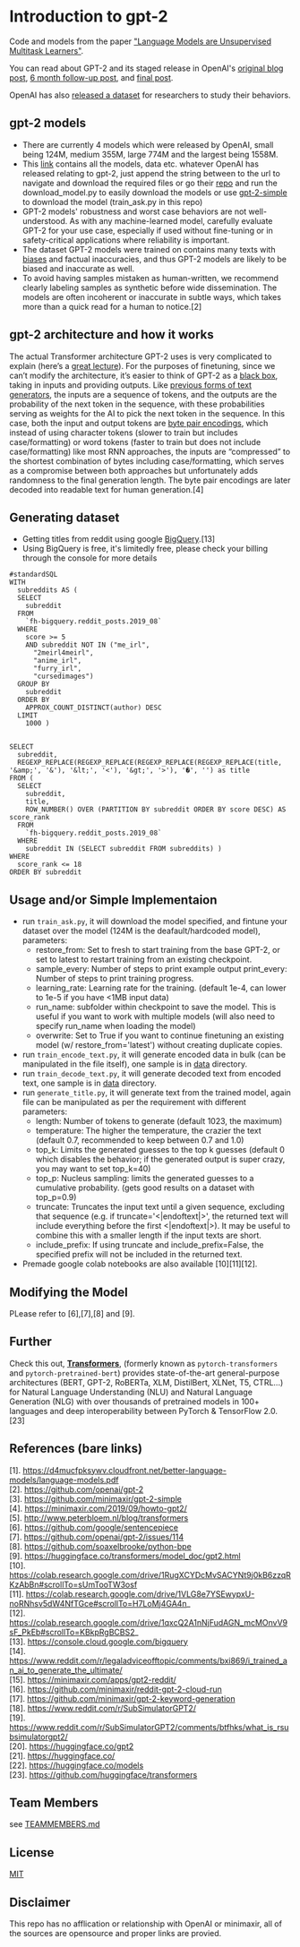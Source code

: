 # Introduction to gpt-2

Code and models from the paper ["Language Models are Unsupervised Multitask Learners"](https://d4mucfpksywv.cloudfront.net/better-language-models/language-models.pdf).

You can read about GPT-2 and its staged release in OpenAI's [original blog post](https://blog.openai.com/better-language-models/), [6 month follow-up post](https://openai.com/blog/gpt-2-6-month-follow-up/), and [final post](https://www.openai.com/blog/gpt-2-1-5b-release/).

OpenAI has also [released a dataset](https://github.com/openai/gpt-2-output-dataset) for researchers to study their behaviors.


## gpt-2 models

- There are currently 4 models which were released by OpenAI, small being 124M, medium 355M, large 774M and the largest being 1558M.
- This [link](https://storage.googleapis.com/gpt-2/) contains all the models, data etc. whatever OpenAI has released relating to gpt-2, just append the string between <Key></Key> to the url to navigate and download the required files or go their [repo](https://github.com/openai/gpt-2) and run the download_model.py to easily download the models or use [gpt-2-simple](https://github.com/minimaxir/gpt-2-simple) to download the model (train_ask.py in this repo)
- GPT-2 models' robustness and worst case behaviors are not well-understood.  As with any machine-learned model, carefully evaluate GPT-2 for your use case, especially if used without fine-tuning or in safety-critical applications where reliability is important.
- The dataset GPT-2 models were trained on contains many texts with [biases](https://twitter.com/TomerUllman/status/1101485289720242177) and factual inaccuracies, and thus GPT-2 models are likely to be biased and inaccurate as well.
- To avoid having samples mistaken as human-written, we recommend clearly labeling samples as synthetic before wide dissemination. The models are often incoherent or inaccurate in subtle ways, which takes more than a quick read for a human to notice.[2]


## gpt-2 architecture and how it works

The actual Transformer architecture GPT-2 uses is very complicated to explain (here’s a [great lecture](http://www.peterbloem.nl/blog/transformers)). For the purposes of finetuning, since we can’t modify the architecture, it’s easier to think of GPT-2 as a [black box](https://en.wikipedia.org/wiki/Black_box), taking in inputs and providing outputs. Like [previous forms of text generators](https://karpathy.github.io/2015/05/21/rnn-effectiveness/), the inputs are a sequence of tokens, and the outputs are the probability of the next token in the sequence, with these probabilities serving as weights for the AI to pick the next token in the sequence. In this case, both the input and output tokens are [byte pair encodings](https://en.wikipedia.org/wiki/Byte_pair_encoding), which instead of using character tokens (slower to train but includes case/formatting) or word tokens (faster to train but does not include case/formatting) like most RNN approaches, the inputs are “compressed” to the shortest combination of bytes including case/formatting, which serves as a compromise between both approaches but unfortunately adds randomness to the final generation length. The byte pair encodings are later decoded into readable text for human generation.[4]


## Generating dataset

- Getting titles from reddit using google [BigQuery](https://console.cloud.google.com/bigquery).[13]
- Using BigQuery is free, it's limitedly free, please check your billing through the console for more details

```
#standardSQL
WITH
  subreddits AS (
  SELECT
    subreddit
  FROM
    `fh-bigquery.reddit_posts.2019_08`
  WHERE
    score >= 5
    AND subreddit NOT IN ("me_irl",
      "2meirl4meirl",
      "anime_irl",
      "furry_irl",
      "cursedimages")
  GROUP BY
    subreddit
  ORDER BY
    APPROX_COUNT_DISTINCT(author) DESC
  LIMIT
    1000 )
    

SELECT
  subreddit,
  REGEXP_REPLACE(REGEXP_REPLACE(REGEXP_REPLACE(REGEXP_REPLACE(title, '&amp;', '&'), '&lt;', '<'), '&gt;', '>'), '�', '') as title
FROM (
  SELECT
    subreddit,
    title,
    ROW_NUMBER() OVER (PARTITION BY subreddit ORDER BY score DESC) AS score_rank
  FROM
    `fh-bigquery.reddit_posts.2019_08`
  WHERE
    subreddit IN (SELECT subreddit FROM subreddits) )
WHERE
  score_rank <= 18
ORDER BY subreddit
```


## Usage and/or Simple Implementaion

- run ```train_ask.py```, it will download the model specified, and fintune your dataset over the model (124M is the deafault/hardcoded model), parameters:
    * restore_from: Set to fresh to start training from the base GPT-2, or set to latest to restart training from an existing checkpoint.
    * sample_every: Number of steps to print example output
    print_every: Number of steps to print training progress.
    * learning_rate: Learning rate for the training. (default 1e-4, can lower to 1e-5 if you have <1MB input data)
    * run_name: subfolder within checkpoint to save the model. This is useful if you want to work with multiple models (will also need to specify run_name when loading the model)
    * overwrite: Set to True if you want to continue finetuning an existing model (w/ restore_from='latest') without creating duplicate copies.
- run ```train_encode_text.py```, it will generate encoded data in bulk (can be manipulated in the file itself), one sample is in [data](./reddit_titles_encoded.txt) directory.
- run ```train_decode_text.py```, it will generate decoded text from encoded text, one sample is in [data](./data/reddit_titles_decoded.txt) directory.
- run ```generate_title.py```, it will generate text from the trained model, again file can be manipulated as per the requirement with different parameters:
    * length: Number of tokens to generate (default 1023, the maximum)
    * temperature: The higher the temperature, the crazier the text (default 0.7, recommended to keep between 0.7 and 1.0)
    * top_k: Limits the generated guesses to the top k guesses (default 0 which disables the behavior; if the generated output is super crazy, you may want to set top_k=40)
    * top_p: Nucleus sampling: limits the generated guesses to a cumulative probability. (gets good results on a dataset with top_p=0.9)
    * truncate: Truncates the input text until a given sequence, excluding that sequence (e.g. if truncate='<|endoftext|>', the returned text will include everything before the first <|endoftext|>). It may be useful to combine this with a smaller length if the input texts are short.
    * include_prefix: If using truncate and include_prefix=False, the specified prefix will not be included in the returned text.
- Premade google colab notebooks are also available [10][11][12].


## Modifying the Model

PLease refer to [6],[7],[8] and [9].


## Further

Check this out, **[Transformers](https://github.com/huggingface/transformers)**, (formerly known as ```pytorch-transformers``` and ```pytorch-pretrained-bert```) provides state-of-the-art general-purpose architectures (BERT, GPT-2, RoBERTa, XLM, DistilBert, XLNet, T5, CTRL...) for Natural Language Understanding (NLU) and Natural Language Generation (NLG) with over thousands of pretrained models in 100+ languages and deep interoperability between PyTorch & TensorFlow 2.0.[23]


## References (bare links)

[1]. https://d4mucfpksywv.cloudfront.net/better-language-models/language-models.pdf
<br>[2]. https://github.com/openai/gpt-2
<br>[3]. https://github.com/minimaxir/gpt-2-simple
<br>[4]. https://minimaxir.com/2019/09/howto-gpt2/
<br>[5]. http://www.peterbloem.nl/blog/transformers
<br>[6]. https://github.com/google/sentencepiece
<br>[7]. https://github.com/openai/gpt-2/issues/114
<br>[8]. https://github.com/soaxelbrooke/python-bpe
<br>[9]. https://huggingface.co/transformers/model_doc/gpt2.html
<br>[10]. https://colab.research.google.com/drive/1RugXCYDcMvSACYNt9j0kB6zzqRKzAbBn#scrollTo=sUmTooTW3osf
<br>[11]. https://colab.research.google.com/drive/1VLG8e7YSEwypxU-noRNhsv5dW4NfTGce#scrollTo=H7LoMj4GA4n_
<br>[12]. https://colab.research.google.com/drive/1qxcQ2A1nNjFudAGN_mcMOnvV9sF_PkEb#scrollTo=KBkpRgBCBS2_
<br>[13]. https://console.cloud.google.com/bigquery
<br>[14]. https://www.reddit.com/r/legaladviceofftopic/comments/bxi869/i_trained_an_ai_to_generate_the_ultimate/
<br>[15]. https://minimaxir.com/apps/gpt2-reddit/
<br>[16]. https://github.com/minimaxir/reddit-gpt-2-cloud-run
<br>[17]. https://github.com/minimaxir/gpt-2-keyword-generation
<br>[18]. https://www.reddit.com/r/SubSimulatorGPT2/
<br>[19]. https://www.reddit.com/r/SubSimulatorGPT2/comments/btfhks/what_is_rsubsimulatorgpt2/
<br>[20]. https://huggingface.co/gpt2
<br>[21]. https://huggingface.co/
<br>[22]. https://huggingface.co/models
<br>[23]. https://github.com/huggingface/transformers


## Team Members

see [TEAMMEMBERS.md](./TEAMMEMBERS.md)

## License 

[MIT](./LICENSE)


## Disclaimer 

This repo has no afflication or relationship with OpenAI or minimaxir, all of the sources are opensource and proper links are provied.